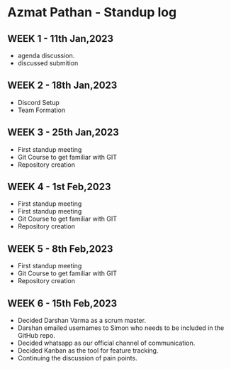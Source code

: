 

# Azmat Pathan - Standup log

## WEEK 1 - 11th Jan,2023

- agenda discussion.
- discussed submition 

## WEEK 2 - 18th Jan,2023

- Discord Setup
- Team Formation


## WEEK 3 - 25th Jan,2023

- First standup meeting
- Git Course to get familiar with GIT
- Repository creation

## WEEK 4 - 1st Feb,2023

- First standup meeting
- First standup meeting
- Git Course to get familiar with GIT
- Repository creation

## WEEK 5 - 8th Feb,2023

- First standup meeting
- Git Course to get familiar with GIT
- Repository creation

## WEEK 6 - 15th Feb,2023

- Decided Darshan Varma as a scrum master.
- Darshan emailed usernames to Simon who needs to be included in the GitHub repo.
- Decided whatsapp as our official channel of communication.
- Decided Kanban as the tool for feature tracking.
- Continuing the discussion of pain points.
